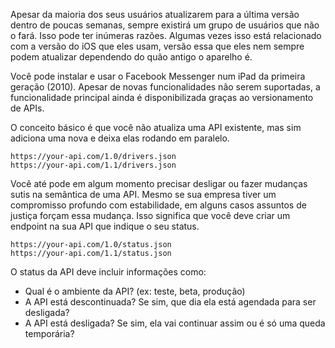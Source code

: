 Apesar da maioria dos seus usuários atualizarem para a última versão dentro de poucas semanas, sempre existirá um grupo de usuários que não o fará. Isso pode ter inúmeras razões. Algumas vezes isso está relacionado com a versão do iOS que eles usam, versão essa que eles nem sempre podem atualizar dependendo do quão antigo o aparelho é.

Você pode instalar e usar o Facebook Messenger num iPad da primeira geração (2010). Apesar de novas funcionalidades não serem suportadas, a funcionalidade principal ainda é disponibilizada graças ao versionamento de APIs.

O conceito básico é que você não atualiza uma API existente, mas sim adiciona uma nova e deixa elas rodando em paralelo.

```
https://your-api.com/1.0/drivers.json
https://your-api.com/1.1/drivers.json
```

Você até pode em algum momento precisar desligar ou fazer mudanças sutis na semântica de uma API. Mesmo se sua empresa tiver um compromisso profundo com estabilidade, em alguns casos assuntos de justiça forçam essa mudança. Isso significa que você deve criar um endpoint na sua API que indique o seu status.

```
https://your-api.com/1.0/status.json
https://your-api.com/1.1/status.json
```

O status da API deve incluir informações como:

 - Qual é o ambiente da API? (ex: teste, beta, produção)
 - A API está descontinuada? Se sim, que dia ela está agendada para ser desligada?
 - A API está desligada? Se sim, ela vai continuar assim ou é só uma queda temporária?